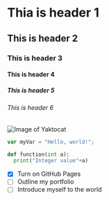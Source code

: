 # Thia is header 1
## This is header 2
### This is header 3
#### This is header 4
##### This is header 5
###### This is header 6


![Image of Yaktocat](https://octodex.github.com/images/yaktocat.png)


```javascript
var myVar = "Hello, world!";
```


```python
def function(int a):
  print("Integer value"+a)
```

- [x] Turn on GitHub Pages
- [ ] Outline my portfolio
- [ ] Introduce myself to the world
